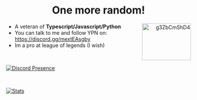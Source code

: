 <h1 align='center'>One more random!</h1>

<a align="right" href="https://discord.gg/RmW54ShzMA" target="blank"><img align="right" src="https://raw.githubusercontent.com/rahuldkjain/github-profile-readme-generator/master/src/images/icons/Social/discord.svg" alt="g3ZbCmShD4" height="100" width="133" /></a>

-   A veteran of **Typescript/Javascript/Python**
-   You can talk to me and follow YPN on: https://discord.gg/mextEAsgby
-   Im a pro at league of legends (I wish)

<br/>

[![Discord Presence](https://lanyard.cnrad.dev/api/366779196975874049?borderRadius=20px&hideDiscrim=true&idleMessage=Resolving%20bugs%20probably)](https://discord.com/users/366779196975874049)

<br/>

[![Stats](https://github-readme-stats.vercel.app/api?username=socram03&count_private=true&theme=synthwave&border_color=141321&show_icons=true)](https://github.com/anuraghazra/github-readme-stats)
>
